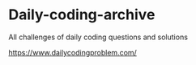 # Daily-coding-archive
All challenges of daily coding questions and solutions

https://www.dailycodingproblem.com/
